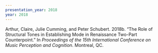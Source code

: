 ```yaml
---
presentation_year: 2018
year: 2018
---
```


Arthur, Claire, Julie Cumming, and Peter Schubert. 2018b. “The Role of Structural Tones in Establishing Mode in Renaissance Two-Part Counterpoint.” In <i>Proceedings of the 15th International Conference on Music Perception and Cognition</i>. Montreal, QC.